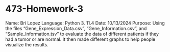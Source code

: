 # 473-Homework-3
Name: Bri Lopez
Language: Python 3. 11.4 
Date: 10/13/2024
Purpose: Using the files “Gene_Expression_Data.csv”, “Gene_Information.csv”, and “Sample_Information.tsv” to evaluate the data of different patients if they had a tumor or are normal. It then made different graphs to help people visualize the results. 

